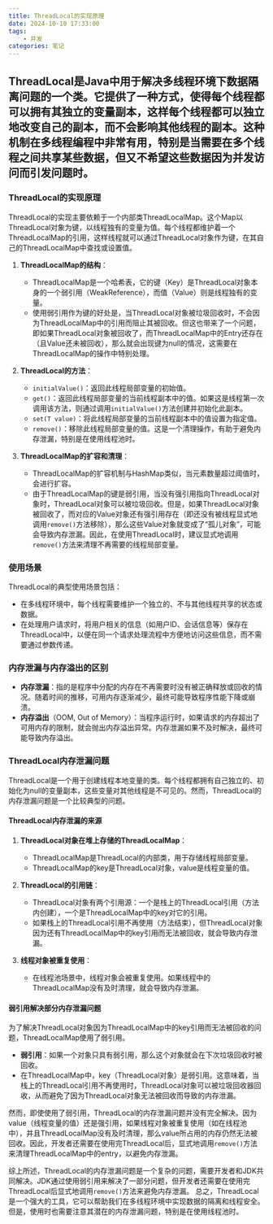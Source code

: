 ```yaml
---
title: ThreadLocal的实现原理 
date: 2024-10-10 17:33:00
tags:
	- 并发
categories: 笔记
---
```



## ThreadLocal是Java中用于解决多线程环境下数据隔离问题的一个类。它提供了一种方式，使得每个线程都可以拥有其独立的变量副本，这样每个线程都可以独立地改变自己的副本，而不会影响其他线程的副本。这种机制在多线程编程中非常有用，特别是当需要在多个线程之间共享某些数据，但又不希望这些数据因为并发访问而引发问题时。

### ThreadLocal的实现原理

ThreadLocal的实现主要依赖于一个内部类ThreadLocalMap。这个Map以ThreadLocal对象为键，以线程独有的变量为值。每个线程都维护着一个ThreadLocalMap的引用，这样线程就可以通过ThreadLocal对象作为键，在其自己的ThreadLocalMap中查找或设置值。

1. **ThreadLocalMap的结构**：
   - ThreadLocalMap是一个哈希表，它的键（Key）是ThreadLocal对象本身的一个弱引用（WeakReference），而值（Value）则是线程独有的变量。
   - 使用弱引用作为键的好处是，当ThreadLocal对象被垃圾回收时，不会因为ThreadLocalMap中的引用而阻止其被回收。但这也带来了一个问题，即如果ThreadLocal对象被回收了，而ThreadLocalMap中的Entry还存在（且Value还未被回收），那么就会出现键为null的情况，这需要在ThreadLocalMap的操作中特别处理。

2. **ThreadLocal的方法**：
   - `initialValue()`：返回此线程局部变量的初始值。
   - `get()`：返回此线程局部变量的当前线程副本中的值。如果这是线程第一次调用该方法，则通过调用`initialValue()`方法创建并初始化此副本。
   - `set(T value)`：将此线程局部变量的当前线程副本中的值设置为指定值。
   - `remove()`：移除此线程局部变量的值。这是一个清理操作，有助于避免内存泄漏，特别是在使用线程池时。

3. **ThreadLocalMap的扩容和清理**：
   - ThreadLocalMap的扩容机制与HashMap类似，当元素数量超过阈值时，会进行扩容。
   - 由于ThreadLocalMap的键是弱引用，当没有强引用指向ThreadLocal对象时，ThreadLocal对象可以被垃圾回收。但是，如果ThreadLocal对象被回收了，而对应的Value对象还有强引用存在（即还没有被线程显式地调用`remove()`方法移除），那么这些Value对象就变成了“孤儿对象”，可能会导致内存泄漏。因此，在使用ThreadLocal时，建议显式地调用`remove()`方法来清理不再需要的线程局部变量。

### 使用场景

ThreadLocal的典型使用场景包括：
- 在多线程环境中，每个线程需要维护一个独立的、不与其他线程共享的状态或数据。
- 在处理用户请求时，将用户相关的信息（如用户ID、会话信息等）保存在ThreadLocal中，以便在同一个请求处理流程中方便地访问这些信息，而不需要通过参数传递。

### 内存泄漏与内存溢出的区别

- **内存泄漏**：指的是程序中分配的内存在不再需要时没有被正确释放或回收的情况。随着时间的推移，可用内存逐渐减少，最终可能导致程序性能下降或崩溃。
- **内存溢出**（OOM, Out of Memory）：当程序运行时，如果请求的内存超出了可用内存的限制，就会抛出内存溢出异常。内存泄漏如果不及时解决，最终可能导致内存溢出。

### ThreadLocal内存泄漏问题

ThreadLocal是一个用于创建线程本地变量的类。每个线程都拥有自己独立的、初始化为null的变量副本，这些变量对其他线程是不可见的。然而，ThreadLocal的内存泄漏问题是一个比较典型的问题。

#### ThreadLocal内存泄漏的来源

1. **ThreadLocal对象在堆上存储的ThreadLocalMap**：
   - ThreadLocalMap是ThreadLocal的内部类，用于存储线程局部变量。
   - ThreadLocalMap的key是ThreadLocal对象，value是线程变量的值。

2. **ThreadLocal的引用链**：
   - ThreadLocal对象有两个引用源：一个是栈上的ThreadLocal引用（方法内创建），一个是ThreadLocalMap中的key对它的引用。
   - 如果栈上的ThreadLocal引用不再使用（方法结束），但ThreadLocal对象因为还有ThreadLocalMap中的key引用而无法被回收，就会导致内存泄漏。

3. **线程对象被重复使用**：
   - 在线程池场景中，线程对象会被重复使用。如果线程中的ThreadLocalMap没有及时清理，就会导致内存泄漏。

#### 弱引用解决部分内存泄漏问题

为了解决ThreadLocal对象因为ThreadLocalMap中的key引用而无法被回收的问题，ThreadLocalMap使用了弱引用。

- **弱引用**：如果一个对象只具有弱引用，那么这个对象就会在下次垃圾回收时被回收。
- 在ThreadLocalMap中，key（ThreadLocal对象）是弱引用。这意味着，当栈上的ThreadLocal引用不再使用时，ThreadLocal对象可以被垃圾回收器回收，从而避免了因为ThreadLocal对象无法被回收而导致的内存泄漏。

然而，即使使用了弱引用，ThreadLocal的内存泄漏问题并没有完全解决。因为value（线程变量的值）还是强引用，如果线程对象被重复使用（如在线程池中），并且ThreadLocalMap没有及时清理，那么value所占用的内存仍然无法被回收。因此，开发者还需要在使用完ThreadLocal后，显式地调用`remove()`方法来清理ThreadLocalMap中的entry，以避免内存泄漏。

综上所述，ThreadLocal的内存泄漏问题是一个复杂的问题，需要开发者和JDK共同解决。JDK通过使用弱引用来解决了一部分问题，但开发者还需要在使用完ThreadLocal后显式地调用`remove()`方法来避免内存泄漏。
总之，ThreadLocal是一个强大的工具，它可以帮助我们在多线程环境中实现数据的隔离和线程安全。但是，使用时也需要注意其潜在的内存泄漏问题，特别是在使用线程池时。
